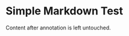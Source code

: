# Simple Markdown Test

<!-- == imptr: lorem / begin from: ../docs/template/_lorem.md#5~12 == -->
<!-- == imptr: lorem / end == -->

Content after annotation is left untouched.
